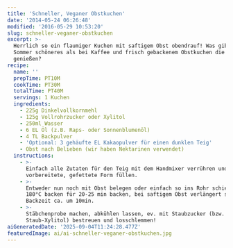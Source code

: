 ```yaml
---
title: 'Schneller, Veganer Obstkuchen'
date: '2014-05-24 06:26:48'
modified: '2016-05-29 10:53:20'
slug: schneller-veganer-obstkuchen
excerpt: >-
  Herrlich so ein flaumiger Kuchen mit saftigem Obst obendrauf! Was gibt es im
  Sommer schöneres als bei Kaffee und frisch gebackenem Obstkuchen die Sonne zu
  genießen?
recipe:
  name: ''
  prepTime: PT10M
  cookTime: PT30M
  totalTime: PT40M
  servings: 1 Kuchen
  ingredients:
    - 225g Dinkelvollkornmehl
    - 125g Vollrohrzucker oder Xylitol
    - 250ml Wasser
    - 6 EL Öl (z.B. Raps- oder Sonnenblumenöl)
    - 4 TL Backpulver
    - 'Optional: 3 gehäufte EL Kakaopulver für einen dunklen Teig'
    - Obst nach Belieben (wir haben Nektarinen verwendet)
  instructions:
    - >-
      Einfach alle Zutaten für den Teig mit dem Handmixer verrühren und in eine
      vorbereitete, gefettete Form füllen.
    - >-
      Entweder nun noch mit Obst belegen oder einfach so ins Rohr schieben. Bei
      180°C backen für 20-25 min backen, bei saftigem Obst verlängert sich die
      Backzeit ca. um 10min.
    - >-
      Stäbchenprobe machen, abkühlen lassen, ev. mit Staubzucker (bzw.
      Staub-Xylitol) bestreuen und losschlemmen!
aiGeneratedDate: '2025-09-04T11:24:28.477Z'
featuredImage: ai/ai-schneller-veganer-obstkuchen.jpg
---
```


[<!-- Image removed (no copyright): obstkuchen-2.jpg -->](https://www.veganblatt.com/i/obstkuchen-2.jpg)
